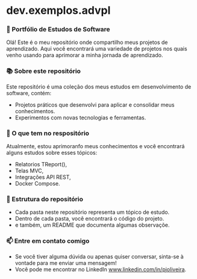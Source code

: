 # dev.exemplos.advpl

### 👋 Portfólio de Estudos de Software 
Olá! Este é o meu repositório onde compartilho meus projetos de aprendizado. 
Aqui você encontrará uma variedade de projetos nos quais venho usando para aprimorar a minha jornada de aprendizado.

### 📚 Sobre este repositório
Este repositório é uma coleção dos meus estudos em desenvolvimento de software, contém: 
- Projetos práticos que desenvolvi para aplicar e consolidar meus conhecimentos.
- Experimentos com novas tecnologias e ferramentas.
  
### 🌱 O que tem no respositório
Atualmente, estou aprimoranfo meus conhecimentos e você encontrará alguns estudos sobre esses tópicos:
- Relatorios TReport(),
- Telas MVC,
- Integrações API REST,
- Docker Compose. 

### 📂 Estrutura do repositório
- Cada pasta neste repositório representa um tópico de estudo. 
- Dentro de cada pasta, você encontrará o código do projeto.
- e também, um README que documenta algumas observaçõe.

### 📫 Entre em contato comigo
- Se você tiver alguma dúvida ou apenas quiser conversar, sinta-se à vontade para me enviar uma mensagem! 
- Você pode me encontrar no LinkedIn www.linkedin.com/in/pjoliveira.
